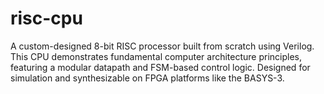 # risc-cpu
A custom-designed 8-bit RISC processor built from scratch using Verilog. This CPU demonstrates fundamental computer architecture principles, featuring a modular datapath and FSM-based control logic. Designed for simulation and synthesizable on FPGA platforms like the BASYS-3.

